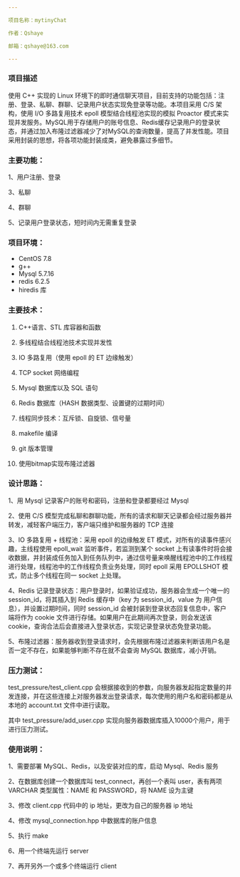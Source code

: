 ```yaml
---

项目名称：mytinyChat

作者：Qshaye

邮箱：qshaye@163.com

---
```



### 项目描述

使用 C++ 实现的 Linux 环境下的即时通信聊天项目，目前支持的功能包括：注册、登录、私聊、群聊、记录用户状态实现免登录等功能。本项目采用 C/S 架构，使用 I/O 多路复用技术 epoll 模型结合线程池实现的模拟 Proactor 模式来实现并发服务。MySQL用于存储用户的账号信息、Redis缓存记录用户的登录状态，并通过加入布隆过滤器减少了对MySQL的查询数量，提高了并发性能。项目采用封装的思想，将各项功能封装成类，避免暴露过多细节。

### 主要功能：

1、用户注册、登录

3、私聊

4、群聊

5、记录用户登录状态，短时间内无需重复登录

### 项目环境：

- CentOS 7.8
- g++
- Mysql 5.7.16
- redis 6.2.5
- hiredis 库

### 主要技术：


1. C++语言、STL 库容器和函数


3. 多线程结合线程池技术实现并发性


5. IO 多路复用（使用 epoll 的 ET 边缘触发）


7. TCP socket 网络编程


9. Mysql 数据库以及 SQL 语句


11. Redis 数据库（HASH 数据类型、设置键的过期时间）


13. 线程同步技术：互斥锁、自旋锁、信号量


15. makefile 编译


17. git 版本管理
18. 使用bitmap实现布隆过滤器

### 设计思路：

1、用 Mysql 记录客户的账号和密码，注册和登录都要经过 Mysql

2、使用 C/S 模型完成私聊和群聊功能，所有的请求和聊天记录都会经过服务器并转发，减轻客户端压力，客户端只维护和服务器的 TCP 连接


3、IO 多路复用 + 线程池：采用 epoll 的边缘触发 ET 模式，对所有的读事件感兴趣，主线程使用 epoll_wait 监听事件，若监测到某个 socket 上有读事件时将会接收数据，并封装成任务加入到任务队列中，通过信号量来唤醒线程池中的工作线程进行处理，线程池中的工作线程负责业务处理，同时 epoll 采用 EPOLLSHOT 模式，防止多个线程在同一 socket 上处理。

4、Redis 记录登录状态：用户登录时，如果验证成功，服务器会生成一个唯一的 session_id，将其插入到 Redis 缓存中（key 为 session_id，value 为 用户信息），并设置过期时间，同时 session_id 会被封装到登录状态回复信息中，客户端将作为 cookie 文件进行存储。如果用户在此期间再次登录，则会发送该 cookie，查询合法后会直接进入登录状态，实现记录登录状态免登录功能。

5、布隆过滤器：服务器收到登录请求时，会先根据布隆过滤器来判断该用户名是否一定不存在，如果能够判断不存在就不会查询 MySQL 数据库，减小开销。


### 压力测试：

test_pressure/test_client.cpp 会根据接收到的参数，向服务器发起指定数量的并发连接，并在这些连接上对服务器发出登录请求，每次使用的用户名和密码都是从本地的 account.txt 文件中进行读取。

其中 test_pressure/add_user.cpp 实现向服务器数据库插入10000个用户，用于进行压力测试。




### 使用说明：

1、需要部署 MySQL、Redis，以及安装对应的库，启动 Mysql、Redis 服务

2、在数据库创建一个数据库叫 test_connect，再创一个表叫 user，表有两项 VARCHAR 类型属性：NAME 和 PASSWORD，将 NAME 设为主键

3、修改 client.cpp 代码中的 ip 地址，更改为自己的服务器 ip 地址

4、修改 mysql_connection.hpp 中数据库的账户信息

5、执行 make 

6、用一个终端先运行 server

7、再开另外一个或多个终端运行 client
